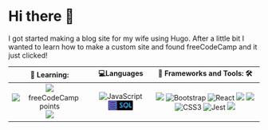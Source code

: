 # Hi there 👋

I got started making a blog site for my wife using Hugo. After a little bit I wanted to learn how to make a custom site and found freeCodeCamp and it just clicked!
  
| 🏫 Learning:     | 💻Languages   | 🧱 Frameworks and Tools: 🛠️   |
|:-----------------:|:----------------------------:|:--------------------:|
| <a href="https://freecodecamp.org"> <img src="https://design-style-guide.freecodecamp.org/downloads/fcc_primary_large.jpg" height=20px> </a>  ![freeCodeCamp points](https://img.shields.io/freecodecamp/points/fccd6819787-d362-40b5-9761-e9f3c8f72111?logo=freecodecamp&amp;label=freeCodeCamp&amp;link=https%3A%2F%2Fwww.freecodecamp.org%2Ffccd6819787-d362-40b5-9761-e9f3c8f72111) <a href="https://galvanize.com"><img src="https://admissions.hackreactor.com/static/media/galvanize-logo.9c90ec0e.png" height=20px></a> |  ![JavaScript](https://img.shields.io/badge/-JavaScript-000000?style=flat&amp;logo=javascript)<a href="https://en.wikipedia.org/wiki/SQL"><img src="images/logo-sql2.png" height="20"></a>  |  <a href="https://gatsbyjs.com"><img src="https://dka575ofm4ao0.cloudfront.net/pages-transactional_logos/retina/90147/Gatsby_Logo.png" height=20px></a> ![Bootstrap](https://img.shields.io/badge/-Bootstrap-000000?style=flat&amp;logo=bootstrap&amp;logoColor=ffffff&amp;labelColor=563D7C) ![React](https://img.shields.io/badge/-React-000000?style=flat&amp;logo=react) <a href="https://gohugo.io"><img src="https://raw.githubusercontent.com/spf13/hugo/master/docs/static/img/hugo-logo.png" height=20px></a> <a href="https://getpublii.com"><img src="https://publii.tisgoud.nl/media/posts/113/responsive/Publii-xs.png" height=20px></a> ![CSS3](https://img.shields.io/badge/-CSS3-000000?style=flat&amp;logo=css3&amp;logoColor=ffffff&amp;labelColor=1572B6)  ![Jest](https://img.shields.io/badge/-Jest-000000?style=flat&amp;logo=Jest&amp;logoColor=C21325&amp;labelColor=ffffff) <a href="https://knexjs.org/"><img src="https://google.github.io/sqlcommenter/images/knex-logo.png" height=20px class="img">|                                                                                                  




